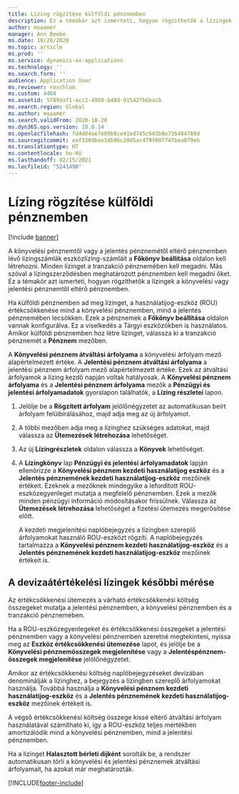 ```yaml
---
title: Lízing rögzítése külföldi pénznemben
description: Ez a témakör azt ismerteti, hogyan rögzíthetők a lízingek a könyvelési vagy jelentési pénznemtől eltérő pénznemben.
author: moaamer
manager: Ann Beebe
ms.date: 10/28/2020
ms.topic: article
ms.prod: ''
ms.service: dynamics-ax-applications
ms.technology: ''
ms.search.form: ''
audience: Application User
ms.reviewer: roschlom
ms.custom: 4464
ms.assetid: 5f89daf1-acc2-4959-b48d-91542fb6bacb
ms.search.region: Global
ms.author: moaamer
ms.search.validFrom: 2020-10-28
ms.dyn365.ops.version: 10.0.14
ms.openlocfilehash: fd4d04ae7e89b8ce41ed745c643b8e736484789d
ms.sourcegitcommit: eaf330dbee1db96c20d5ac479f007747bea079eb
ms.translationtype: HT
ms.contentlocale: hu-HU
ms.lasthandoff: 02/15/2021
ms.locfileid: "5241490"
---
```

# <a name="record-leases-in-foreign-currencies"></a>Lízing rögzítése külföldi pénznemben

[!include [banner](../includes/banner.md)]

A könyvelési pénznemtől vagy a jelentés pénznemétől eltérő pénznemben lévő lízingszámlák eszközlízing-számláit a **Főkönyv beállítása** oldalon kell létrehozni. Minden lízinget a tranzakció pénznemében kell megadni. Más szóval a lízingszerződésben meghatározott pénznemben kell megadni őket. Ez a témakör azt ismerteti, hogyan rögzíthetők a lízingek a könyvelési vagy jelentési pénznemtől eltérő pénznemben.

Ha külföldi pénznemben ad meg lízinget, a használatijog-eszköz (ROU) értékcsökkenése mind a könyvelési pénznemben, mind a jelentés pénznemében lecsökken. Ezek a pénznemek a **Főkönyv beállítása** oldalon vannak konfigurálva. Ez a viselkedés a Tárgyi eszközökben is használatos. Amikor külföldi pénznemben hoz létre lízinget, válassza ki a tranzakció pénznemét a **Pénznem** mezőben.

A **Könyvelési pénznem átváltási árfolyama** a könyvelési árfolyam mező alapértelmezett értéke. A **Jelentési pénznem átváltási árfolyama** a jelentési pénznem árfolyam mező alapértelmezett értéke. Ezek az átváltási árfolyamok a lízing kezdő napján voltak hatályosak. A **Könyvelési pénznem árfolyama** és a **Jelentési pénznem árfolyama** mezők a **Pénzügyi és jelentési árfolyamadatok** gyorslapon találhatók, a **Lízing részletei** lapon.

1. Jelölje be a **Rögzített árfolyam** jelölőnégyzetet az automatikusan beírt árfolyam felülbírálásához, majd adja meg az új árfolyamot.
2. A többi mezőben adja meg a lízinghez szükséges adatokat, majd válassza az **Ütemezések létrehozása** lehetőséget.
3. Az új **Lízingrészletek** oldalon válassza a **Könyvek** lehetőséget.
4. A **Lízingkönyv** lap **Pénzügyi és jelentési árfolyamadatok** lapján ellenőrizze a **Könyvelési pénznem kezdeti használatijog eszköz** és a **Jelentés pénznemének kezdeti használatijog-eszköz** mezőinek értékeit. Ezeknek a mezőknek mindegyike a lefordított ROU-eszközegyenleget mutatja a megfelelő pénznemben. Ezek a mezők minden pénzügyi információ módosításakor frissülnek. Válassza az **Ütemezések létrehozása** lehetőséget a fizetési ütemezés megerősítése előtt.

    A kezdeti megjelenítési naplóbejegyzés a lízingben szereplő árfolyamokat használó ROU-eszközt rögzíti. A naplóbejegyzés tartalmazza a **Könyvelési pénznem kezdeti használatijog-eszköz** és a **Jelentés pénznemének kezdeti használatijog-eszköz** mezőinek értékeit is.

## <a name="subsequent-measurement-for-foreign-currency-leases"></a>A devizaátértékelési lízingek későbbi mérése

Az értékcsökkenési ütemezés a várható értékcsökkenési költség összegeket mutatja a jelentési pénznemben, a könyvelési pénznemben és a tranzakció pénznemében.

Ha a ROU-eszközegyenlegeket és értékcsökkenési összegeket a jelentési pénznemben vagy a könyvelési pénznemben szeretné megtekinteni, nyissa meg az **Eszköz értékcsökkenési ütemezése** lapot, és jelölje be a **Könyvelési pénznemösszegek megjelenítése** vagy a **Jelentéspénznem-összegek megjelenítése** jelölőnégyzetet.

Amikor az értékcsökkenési költség naplóbejegyzéseket devizában denominálják a lízinghez, a bejegyzés a lízingben szereplő árfolyamokat használja. Továbbá használja a **Könyvelési pénznem kezdeti használatijog-eszköz** és a **Jelentés pénznemének kezdeti használatijog-eszköz** mezőinek értékeit is.

A végső értékcsökkenési költség összege kissé eltérő átváltási árfolyam használatával számítható ki, így a ROU-eszköz teljes mértékben amortizálódik mind a könyvelési pénznemben, mind a jelentési pénznemben.

Ha a lízinget **Halasztott bérleti díjként** sorolták be, a rendszer automatikusan törli a könyvelési és jelentési pénznemek átváltási árfolyamait, ha azokat már meghatározták.


[!INCLUDE[footer-include](../../includes/footer-banner.md)]